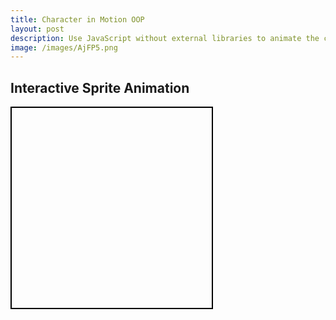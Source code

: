 ```yaml
---
title: Character in Motion OOP 
layout: post
description: Use JavaScript without external libraries to animate the character moving across the screen, OOP style.
image: /images/AjFP5.png
---
```


## Interactive Sprite Animation

<div id="container">
    <div id="sprite"></div>
</div>

<style>
    #container {
        width: 320px;
        height: 320px;
        border: 2px solid black;
        position: relative;
        overflow: hidden;
    }

    #sprite {
        width: 64px;
        height: 64px;
        background: url('{{site.baseurl}}/images/AjFP5.png') 0 0;
        position: absolute;
        top: 128px; /* Initial position */
        left: 128px; /* Initial position */
    }
</style>

<script>
    let frameIndex = 0;
    const spriteDiv = document.getElementById('sprite');
    let currentRow = 0;
    const moveAmount = 8;
    let keysPressed = {
        ArrowUp: false,
        ArrowDown: false,
        ArrowLeft: false,
        ArrowRight: false
    };

    function animateSprite() {
        spriteDiv.style.backgroundPosition = `-${frameIndex * 64}px -${currentRow * 64}px`;
        frameIndex = (frameIndex + 1) % 4;
    }

    function moveSpriteDirection(direction) {
        let currentTop = parseInt(spriteDiv.style.top);
        let currentLeft = parseInt(spriteDiv.style.left);

        switch (direction) {
            case 0: // Forward
                if (currentTop < 256) {
                    spriteDiv.style.top = (currentTop + moveAmount) + 'px';
                }
                break;
            case 1: // Left
                if (currentLeft > 0) {
                    spriteDiv.style.left = (currentLeft - moveAmount) + 'px';
                }
                break;
            case 2: // Right
                if (currentLeft < 256) {
                    spriteDiv.style.left = (currentLeft + moveAmount) + 'px';
                }
                break;
            case 3: // Backward
                if (currentTop > 0) {
                    spriteDiv.style.top = (currentTop - moveAmount) + 'px';
                }
                break;
        }
    }

    function handleKeyDown(event) {
        if (keysPressed[event.key] !== undefined) {
            event.preventDefault();
            keysPressed[event.key] = true;
        }
    }

    function handleKeyUp(event) {
        if (keysPressed[event.key] !== undefined) {
            keysPressed[event.key] = false;
        }
    }

    function animationLoop() {
        if (keysPressed.ArrowUp) {
            currentRow = 3;
            animateSprite();
            moveSpriteDirection(currentRow);
        }
        if (keysPressed.ArrowDown) {
            currentRow = 0;
            animateSprite();
            moveSpriteDirection(currentRow);
        }
        if (keysPressed.ArrowLeft) {
            currentRow = 1;
            animateSprite();
            moveSpriteDirection(currentRow);
        }
        if (keysPressed.ArrowRight) {
            currentRow = 2;
            animateSprite();
            moveSpriteDirection(currentRow);
        }
        setTimeout(animationLoop, 500); // Adjusted speed to make it slower
    }

    document.body.addEventListener('keydown', handleKeyDown);
    document.body.addEventListener('keyup', handleKeyUp);
    animationLoop();
</script>
